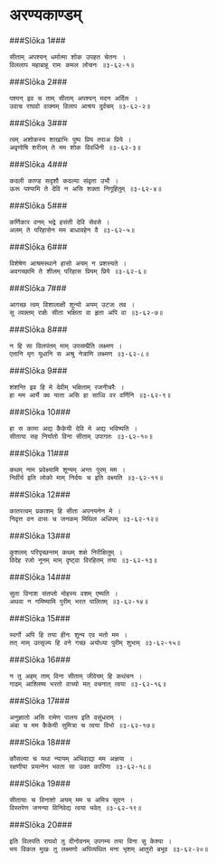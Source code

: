 अरण्यकाण्डम्
===============================


###Slōka 1###


    सीताम् अपश्यन् धर्मात्मा शोक उपहत चेतनः ।
    विललाप महाबाहू रामः कमल लोचनः ॥३-६२-१॥


###Slōka 2###


    पश्यन् इव च ताम् सीताम् अपश्यन् मदन अर्दितः ।
    उवाच राघवो वाक्यम् विलाप आश्रय दुर्वचम् ॥३-६२-२॥


###Slōka 3###


    त्वम् अशोकस्य शाखाभिः पुष्प प्रिय तराअ प्रिये ।
    अवृणोषि शरीरम् ते मम शोक विवर्धिनी ॥३-६२-३॥


###Slōka 4###


    कदली काण्ड सदृशौ कदल्या संवृता उभौ ।
    ऊरू पश्यामि ते देवि न असि शक्ता निगूहितुम् ॥३-६२-४॥


###Slōka 5###


    कर्णिकार वनम् भद्रे हसंती देवि सेवसे ।
    अलम् ते परिहासेन मम बाधावहेन वै ॥३-६२-५॥


###Slōka 6###


    विशेषेण आश्रमस्थाने हासो अयम् न प्रशस्यते ।
    अवगच्छामि ते शीलम् परिहास प्रियम् प्रिये ॥३-६२-६॥


###Slōka 7###


    आगच्छ त्वम् विशालाक्षी शून्यो अयम् उटजः तव ।
    सु व्यक्तम् राक्षैः सीता भक्षिता वा हृता अपि वा ॥३-६२-७॥


###Slōka 8###


    न हि सा विलपंतम् माम् उपसम्प्रैति लक्ष्मण ।
    एतानि मृग यूधानि स अश्रु नेत्राणि लक्ष्मण ॥३-६२-८॥


###Slōka 9###


    शंशन्ति इव हि मे देवीम् भक्षिताम् रजनीचरैः ।
    हा मम आर्ये क्व याता असि हा साध्वि वर वर्णिनि ॥३-६२-९॥


###Slōka 10###


    हा स कामा अद्य कैकेयी देवि मे अद्य भविष्यति ।
    सीताया सह निर्यातो विना सीताम् उपागतः ॥३-६२-१०॥


###Slōka 11###


    कथम् नाम प्रवेक्ष्यामि शून्यम् अन्तः पुरम् मम ।
    निर्वीर्य इति लोको माम् निर्दयः च इति वक्ष्यति ॥३-६२-११॥


###Slōka 12###


    कातरत्वम् प्रकाशम् हि सीता अपनयनेन मे ।
    निवृत्त वन वासः च जनकम् मिथिल अधिपम् ॥३-६२-१२॥


###Slōka 13###


    कुशलम् परिपृच्छन्तम् कथम् शक्षे निरीक्षितुम् ।
    विदेह रजो नूनम् माम् दृष्ट्वा विरहितम् तया ॥३-६२-१३॥


###Slōka 14###


    सुता विनाश संतप्तो मोहस्य वशम् एष्यति ।
    अथवा न गमिष्यामि पुरीम् भरत पालितम् ॥३-६२-१४॥


###Slōka 15###


    स्वर्गो अपि हि तया हीनः शून्य एव मतो मम ।
    तत् माम् उत्सृज्य हि वने गच्छ अयोध्या पुरीम् शुभाम् ॥३-६२-१५॥


###Slōka 16###


    न तु अहम् ताम् विना सीताम् जीवेयम् हि कथंचन ।
    गाढम् आश्लिष्य भरतो वाच्यो मत् वचनात् त्वया ॥३-६२-१६॥


###Slōka 17###


    अनुज्ञातो असि रामेण पालय इति वसुंधराम् ।
    अंबा च मम कैकेयी सुमित्रा च त्वया विभो ॥३-६२-१७॥


###Slōka 18###


    कौसल्या च यथा न्यायम् अभिवाद्या मम अज्ञया ।
    रक्षणीया प्रयत्नेन भवता सा उक्त कारिणा ॥३-६२-१८॥


###Slōka 19###


    सीतायाः च विनाशो अयम् मम च अमित्र सूदन ।
    विस्तरेण जनन्या विनिवेद्य त्वया भवेत् ॥३-६२-१९॥


###Slōka 20###


    इति विलपति राघवो तु दीनोवनम् उपगम्य तया विना सु केश्या ।
    भय विकल मुखः तु लक्ष्मणो अपिव्यथित मना भृशम् आतुरो बभूव ॥३-६२-२०॥


